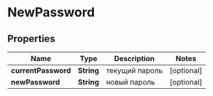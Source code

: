 

# NewPassword

## Properties

Name | Type | Description | Notes
------------ | ------------- | ------------- | -------------
**currentPassword** | **String** | текущий пароль |  [optional]
**newPassword** | **String** | новый пароль |  [optional]



